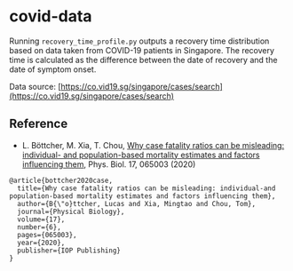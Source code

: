 # covid-data

Running ``recovery_time_profile.py`` outputs a recovery time distribution based on data taken from COVID-19 patients in Singapore. The recovery time is calculated as the difference between the date of recovery and the date of symptom onset.

Data source: [https://co.vid19.sg/singapore/cases/search](https://co.vid19.sg/singapore/cases/search)

## Reference
* L. Böttcher, M. Xia, T. Chou, [Why case fatality ratios can be misleading: individual- and population-based mortality estimates and factors influencing them](https://iopscience.iop.org/article/10.1088/1478-3975/ab9e59), Phys. Biol. 17, 065003 (2020)

```
@article{bottcher2020case,
  title={Why case fatality ratios can be misleading: individual-and population-based mortality estimates and factors influencing them},
  author={B{\"o}ttcher, Lucas and Xia, Mingtao and Chou, Tom},
  journal={Physical Biology},
  volume={17},
  number={6},
  pages={065003},
  year={2020},
  publisher={IOP Publishing}
}
```
